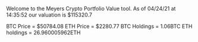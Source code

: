 Welcome to the Meyers Crypto Portfolio Value tool. 
As of 04/24/21 at 14:35:52 our valuation is $115320.7 

BTC Price = $50784.08
 ETH Price = $2280.77
BTC Holdings = 1.06BTC
 ETH holdings = 26.960005962ETH 
